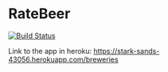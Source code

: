 # RateBeer

[![Build Status](https://travis-ci.org/mnoora/RateBeer.svg?branch=master)](https://travis-ci.org/mnoora/RateBeer)

Link to the app in heroku: 
https://stark-sands-43056.herokuapp.com/breweries
